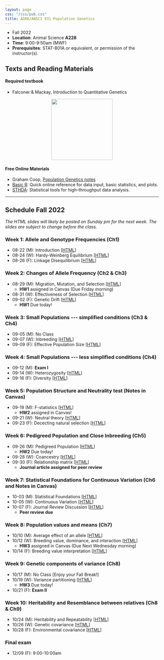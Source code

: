 ```yaml
---
layout: page
css: "/css/pub.css"
title: AGRO/ANSCI 931 Population Genetics
---  
```



- Fall 2022
- **Location**: Animal Science __A228__
- **Time**: 9:00-9:50am (MWF)
- **Prerequisites**: STAT-801A or equivalent, or permission of the instructor(s).


## Texts and Reading Materials

#### Required textbook
- Falconer & Mackay, Introduction to Quantitative Genetics   

<p align="center">
  <img height="200" src="https://i.imgur.com/ZHwjtm7.png?1">
</p>

#### Free Online Materials
- Graham Coop, [Population Genetics notes](https://gcbias.org/population-genetics-notes/)
- [Basic R](https://www.statmethods.net/): Quick online reference for data input, basic statistics, and plots.
- [STHDA](http://www.sthda.com/english/): Statistical tools for high-throughput data analysis.

--------------------

## Schedule Fall 2022

_The HTML slides will likely be posted on Sunday pm for the next week. The slides are subject to change before the class._

### **Week 1**: Allele and Genotype Frequencies (Ch1)
- 08-22 (M): Introduction [[HTML](https://jyanglab.com/slides/2022-agro931/week1/week1_c1.html)]
- 08-24 (W): Hardy-Weinberg Equilibrium [[HTML](https://jyanglab.com/slides/2022-agro931/week1/week1_c2.html)]
- 08-26 (F): Linkage Disequilibrium [[HTML](https://jyanglab.com/slides/2022-agro931/week1/week1_c3.html)]



### **Week 2**: Changes of Allele Frequency (Ch2 & Ch3)
- 08-29 (M): Migration, Mutation, and Selection [[HTML](https://jyanglab.com/slides/2022-agro931/week2/week2_c1.html)]
  - __HW1__ assigned in Canvas (Due Friday morning)
- 08-31 (W): Effectiveness of Selection [[HTML](https://jyanglab.com/slides/2022-agro931/week2/week2_c2.html)]
- 09-02 (F): Genetic Drift [[HTML](https://jyanglab.com/slides/2022-agro931/week2/week2_c3.html)]
  - __HW1__ Due today!

### **Week 3**: Small Populations --- simplified conditions (Ch3 & Ch4)
- 09-05 (M): No Class
- 09-07 (W): Inbreeding [[HTML](https://jyanglab.com/slides/2022-agro931/week3/week3_c2.html)]
- 09-09 (F): Effective Population Size [[HTML](https://jyanglab.com/slides/2022-agro931/week3/week3_c3.html)]

### **Week 4**: Small Populations --- less simplified conditions (Ch4)
- 09-12 (M): __Exam I__
- 09-14 (W): Heterozygosity [[HTML](https://jyanglab.com/slides/2022-agro931/week4/week4_c2.html)]
- 09-16 (F): Diversity [[HTML](https://jyanglab.com/slides/2022-agro931/week4/week4_c3.html)]

### **Week 5**: Population Structure and Neutrality test (Notes in Canvas)
- 09-19 (M): F-statistics [[HTML](https://jyanglab.com/slides/2022-agro931/week5/week5_c1.html)]
  - __HW2__ assigned in Canvas!
- 09-21 (W): Neutral theory [[HTML](https://jyanglab.com/slides/2022-agro931/week5/week5_c2.html)]
- 09-23 (F): Dececting natural selection [[HTML](https://jyanglab.com/slides/2022-agro931/week5/week5_c3.html)]

### **Week 6**: Pedigreed Population and Close Inbreeding (Ch5)
- 09-26 (M): Pedigreed Population [[HTML](https://jyanglab.com/slides/2022-agro931/week6/week6_c1.html)]
  - __HW2__ Due today!
- 09-28 (W): Coancestry [[HTML](https://jyanglab.com/slides/2022-agro931/week6/week6_c2.html)]
- 09-30 (F): Relationship matrix [[HTML](https://jyanglab.com/slides/2022-agro931/week6/week6_c3.html)]
  - __Journal article assigned for peer review__

### **Week 7**: Statistical Foundations for Continuous Variation (Ch6 and Notes in Canvas)
- 10-03 (M): Statistical Foundations [[HTML](https://jyanglab.com/slides/2022-agro931/week7/week7_c1.html)]
- 10-05 (W): Continuous Variation [[HTML](https://jyanglab.com/slides/2022-agro931/week7/week7_c2.html)]
- 10-07 (F): Journal Review Discussion [[HTML](https://jyanglab.com/slides/2022-agro931/week7/week7_c3.html)]
  - __Peer review due__

### **Week 8**: Population values and means (Ch7)
- 10/10 (M): Average effect of an allele [[HTML](https://jyanglab.com/slides/2022-agro931/week8/week8_c1.html)]
- 10/12 (W): Breeding value, dominance, and interaction
[[HTML](https://jyanglab.com/slides/2022-agro931/week8/week8_c2.html)]
  - __HW3__ assigned in Canvas (Due Next Wednesday morning)
- 10/14 (F): Breeding value interpretation [[HTML](https://jyanglab.com/slides/2022-agro931/week8/week8_c3.html)]

### **Week 9**: Genetic components of variance (Ch8)
- 10/17 (M): No Class [Enjoy your Fall Break!]
- 10/19 (W): Variance partitioning [[HTML](https://jyanglab.com/slides/2022-agro931/week9/w9_c1.html)]
  - __HW3__ Due today!
- 10/21 (F): __Exam II__

### **Week 10**: Heritability and Resemblance between relatives (Ch8 & Ch9)
- 10/24 (M): Heritability and Repeatability [[HTML](https://jyanglab.com/slides/2022-agro931/week10/w10_c1.html)]
- 10/26 (W): Genetic covariance [[HTML](https://jyanglab.com/slides/2022-agro931/week10/w10_c2.html)]
- 10/28 (F): Environmental covariance [[HTML]()]

<!---

- 10/23 (F): R for Heritability calculation [__HW1 Due__] [Zoom, [Lab3](https://jyanglab.com/AGRO-931/chapters/Ch8/lab3_2020.html)]

- 10/30 (F): R for covariance computation [__HW2 Due__] [Zoom]


### Heritability [**F&M Ch.10**]
- 11/02 (M): Estimation of heritability [[HTML](https://jyanglab.com/AGRO-931/chapters/Ch10/Ch10_c1.html#1)]  
- 11/04 (W): Precision of estimates [[HTML](https://jyanglab.com/AGRO-931/chapters/Ch10/Ch10_c2.html#1)]  
- 11/06 (F): __Exam III__, 8:00-9:00am [__in-person exam__]


### Predicting response to selection [**F&M Ch.11**]
- 11/09 (M): The breeder's equation [[HTML](https://jyanglab.com/AGRO-931/chapters/Ch11/Ch11_c1.html#1)]
- 11/11 (W): Variability in response [[HTML](https://jyanglab.com/AGRO-931/chapters/Ch11/Ch11-c2.html#1)]
- 11/13 (F): __Review paper discussion__ [Zoom], [__Due date for peer-review__]

### Wrapping up of the semester [Slides in canvas]
- 11/16 (M): Mapping the trait-associated markers [[lab4](https://jyanglab.com/AGRO-931/chapters/Chn/lab4_2020.html)]
- 11/18 (W): A sib-design example [see Lab4]
- 11/20 (F): Q&A [Zoom]


<!--

### **Ch.12**: Selection: Empirical results and interpretation
- 12/02 (M): Asymmetry of responses [[HTML](chapters/Ch12/Ch12-c1.html#1)]
- 12/04 (W): Long-term results [[HTML](chapters/Ch12/Ch12-c2.html#1)], [[HW2](hw/hw2019/AGRO_981_homework4.pdf)]


### **Ch.14**: Inbreeding and crossbreeding
- 12/06 (F): Inbreeding depression and heterosis [[HTML](chapters/Ch14/Ch14-c1.html#1)]


### **Ch.19**: Correlated traits
- 12/06 (F): Correlated responses to selection [[HTML](chapters/Ch19/Ch19-c1.html#1)]
- 12/09 (M): Index selection [[HTML](chapters/Ch19/Ch19-c2.html#1)]

### **Ch.21**: Quantitative trait loci 
- 12/11 (W): QTL: Single-marker analysis [[HTML](chapters/Ch21-2019/Ch21_2019-c1.html#1)]
- 12/13 (M): QTL: Interval Mapping [[HTML](chapters/Ch21-2019/Ch21_2019-c2.html#1)]

-------------
 



### **Ch.19**: Correlated traits
- 12/09 (F): Correlated responses to selection [[HTML](chapters/Ch19/Ch19-c1.html#1)], [[pdf](chapters/Ch19/Ch19_11-16-2018_F.pdf)]
- 12/11 (M): Index selection [[HTML](chapters/Ch19/Ch19-c2.html#1)], [[pdf](chapters/Ch19/Ch19_11-19-2018_M.pdf)]


-------------------

### **Ch.21**: Quantitative trait loci 
- 12/13 (M): Mapping QTL: Introduction [[HTML](chapters/Ch21/Ch21-c1.html#1)], [[pdf](chapters/Ch21/Ch21_11-26-2018_M.pdf)] 
- 12/16 (W): QTL: Single-marker analysis [[HTML](chapters/Ch21/Ch21-c3.html#1)], [[pdf](chapters/Ch21/Ch21_11-30-2018_F.pdf)], [[lab](chapters/Ch21/lab21-c1.html#)] 
- 12/03 (M): QTL: Interval Mapping [[HTML](chapters/Ch21/Ch21-c4.html#1)], [[pdf](chapters/Ch21/Ch21_12-03-2018_M.pdf)], [[lab](chapters/Ch21/lab21-c1.html#)]
- 12/07 (F): Last class [[HTML](chapters/Ch21/Ch21-c5.html#1)], [[pdf](chapters/Ch21/Ch21_12-07-2018_F.pdf)]
-->


### **Final exam**
- 12/09 (F): 9:00-10:00am

